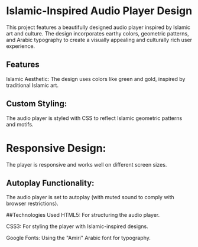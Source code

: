 # Islamic-Inspired Audio Player Design

This project features a beautifully designed audio player inspired by Islamic art and culture. The design incorporates earthy colors, geometric patterns, and Arabic typography to create a visually appealing and culturally rich user experience.

## Features

Islamic Aesthetic: The design uses colors like green and gold, inspired by traditional Islamic art.

## Custom Styling:

The audio player is styled with CSS to reflect Islamic geometric patterns and motifs.

# Responsive Design:

The player is responsive and works well on different screen sizes.

## Autoplay Functionality:

The audio player is set to autoplay (with muted sound to comply with browser restrictions).

##Technologies Used
HTML5: For structuring the audio player.

CSS3: For styling the player with Islamic-inspired designs.

Google Fonts: Using the "Amiri" Arabic font for typography.
